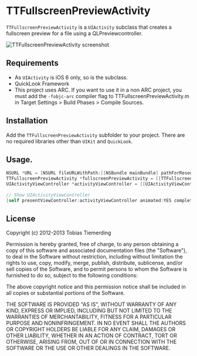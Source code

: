 # TTFullscreenPreviewActivity

`TTFullscreenPreviewActivity` is a `UIActivity` subclass that creates a fullscreen preview for a file using a QLPreviewcontroller.

![TTFullscreenPreviewActivity screenshot](http://s14.directupload.net/images/130121/hezpsqie.png "TTFullscreenPreviewActivity screenshot")

## Requirements

- As `UIActivity` is iOS 6 only, so is the subclass.
- QuickLook Framework
- This project uses ARC. If you want to use it in a non ARC project, you must add the `-fobjc-arc` compiler flag to TTFullscreenPreviewActivity.m in Target Settings > Build Phases > Compile Sources.

## Installation

Add the `TTFullscreenPreviewActivity` subfolder to your project. There are no required libraries other than `UIKit` and `QuickLook`.

## Usage.

```objectivec
NSURL *URL = [NSURL fileURLWithPath:[[NSBundle mainBundle] pathForResource:@"empty" ofType:@"pdf"]];
TTFullscreenPreviewActivity *fullscreenPreviewActivity = [[TTFullscreenPreviewActivity alloc] init];
UIActivityViewController *activityViewController = [[UIActivityViewController alloc] initWithActivityItems:@[URL] applicationActivities:@[fullscreenPreviewActivity]];
    
// Show UIActivityViewController 
[self presentViewController:activityViewController animated:YES completion:NULL];
```
## License

Copyright (c) 2012-2013 Tobias Tiemerding

Permission is hereby granted, free of charge, to any person obtaining a copy of this software and associated documentation files (the "Software"), to deal in the Software without restriction, including without limitation the rights to use, copy, modify, merge, publish, distribute, sublicense, and/or sell copies of the Software, and to permit persons to whom the Software is furnished to do so, subject to the following conditions:

The above copyright notice and this permission notice shall be included in all copies or substantial portions of the Software.

THE SOFTWARE IS PROVIDED "AS IS", WITHOUT WARRANTY OF ANY KIND, EXPRESS OR IMPLIED, INCLUDING BUT NOT LIMITED TO THE WARRANTIES OF MERCHANTABILITY, FITNESS FOR A PARTICULAR PURPOSE AND NONINFRINGEMENT. IN NO EVENT SHALL THE AUTHORS OR COPYRIGHT HOLDERS BE LIABLE FOR ANY CLAIM, DAMAGES OR OTHER LIABILITY, WHETHER IN AN ACTION OF CONTRACT, TORT OR OTHERWISE, ARISING FROM, OUT OF OR IN CONNECTION WITH THE SOFTWARE OR THE USE OR OTHER DEALINGS IN THE SOFTWARE.


